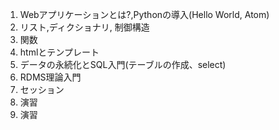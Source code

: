 1. Webアプリケーションとは?,Pythonの導入(Hello World, Atom)
2. リスト,ディクショナリ, 制御構造
3. 関数
5. htmlとテンプレート
6. データの永続化とSQL入門(テーブルの作成、select)
7. RDMS理論入門
8. セッション
9. 演習
10. 演習

